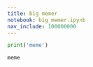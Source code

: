 ```yaml
---
title: big memer
notebook: big_memer.ipynb
nav_include: 100000000
---
```


```python
print('meme')
```

    meme
    
